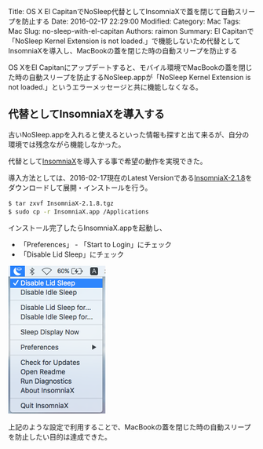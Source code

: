 Title: OS X El CapitanでNoSleep代替としてInsomniaXで蓋を閉じて自動スリープを防止する
Date: 2016-02-17 22:29:00
Modified:
Category: Mac
Tags: Mac
Slug: no-sleep-with-el-capitan
Authors: raimon
Summary: El Capitanで「NoSleep Kernel Extension is not loaded.」で機能しないため代替としてInsomniaXを導入し、MacBookの蓋を閉じた時の自動スリープを防止する

OS XをEl Capitanにアップデートすると、モバイル環境でMacBookの蓋を閉じた時の自動スリープを防止するNoSleep.appが「NoSleep Kernel Extension is not loaded.」というエラーメッセージと共に機能しなくなる。

## 代替としてInsomniaXを導入する

古いNoSleep.appを入れると使えるといった情報も探すと出て来るが、自分の環境では残念ながら機能しなかった。

代替として[InsomniaX](http://semaja2.net/projects/insomniaxinfo/)を導入する事で希望の動作を実現できた。

導入方法としては、2016-02-17現在のLatest Versionである[InsomniaX-2.1.8](http://insomniax.semaja2.net/InsomniaX-2.1.8.tgz)をダウンロードして展開・インストールを行う。

```sh
$ tar zxvf InsomniaX-2.1.8.tgz
$ sudo cp -r InsomniaX.app /Applications
```

インストール完了したらInsomniaX.appを起動し、

* 「Preferences」 - 「Start to Login」にチェック
* 「Disable Lid Sleep」にチェック

<img src="/images/insomniax-setting.png" alt="InsomniaXの設定例" width="198px" height="301px" style="width: 198px; max-width: 100%; height: auto;">

上記のような設定で利用することで、MacBookの蓋を閉じた時の自動スリープを防止したい目的は達成できた。
